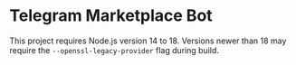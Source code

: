 # Telegram Marketplace Bot

This project requires Node.js version 14 to 18. Versions newer than 18 may require the `--openssl-legacy-provider` flag during build.
